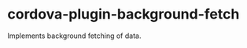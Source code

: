 cordova-plugin-background-fetch
===============================

Implements background fetching of data.
